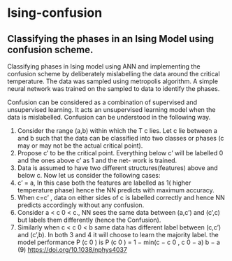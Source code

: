 # Ising-confusion
## Classifying the phases in an Ising Model using confusion scheme.

Classifying phases in Ising model using ANN and implementing the confusion scheme by deliberately mislabelling the data around the critical temperature. 
The data was sampled using metropolis algorithm. A simple neural network was trained on the sampled to data to identify the phases. 

Confusion can be considered as a combination of supervised and unsupervised learning. It acts an unsupervised learning model when the data is mislabelled.
Confusion can be understood in the following way. <br>
1. Consider the range (a,b) within which the T c lies. Let c lie between a and b such that the data can be classified into two
classes or phases (c may or may not be the actual critical point).
2. Propose c’ to be the critical point. Everything below c’ will be labelled 0 and the ones above c’ as 1 and the net-
work is trained.
43. Data is assumed to have two different structures(features) above and below c.
Now let us consider the following cases:
1. c’ = a, In this case both the features are labelled as 1( higher temperature phase) hence the NN predicts with maximum
accuracy.
2. When c=c’ , data on either sides of c is labelled correctly and hence NN predicts accordingly without any confusion.
3. Consider a < c 0 < c., NN sees the same data between (a,c’) and (c’,c) but labels them differently (hence the Confusion).
4. Similarly when c < c 0 < b same data has different label between (c,c’) and (c’,b). In both 3 and 4 it will choose to learn
the majority label. the model performance P (c 0 ) is
P (c 0 ) = 1 −
min(c − c 0 , c 0 − a)
b − a
(9)
https://doi.org/10.1038/nphys4037 

